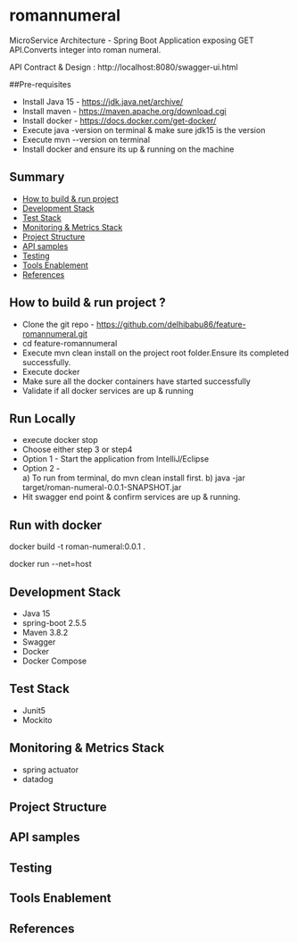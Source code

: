 # romannumeral
MicroService Architecture - Spring Boot Application exposing GET API.Converts integer into roman numeral.

API Contract & Design : http://localhost:8080/swagger-ui.html

##Pre-requisites

* Install Java 15 - https://jdk.java.net/archive/
* Install maven - https://maven.apache.org/download.cgi
* Install docker - https://docs.docker.com/get-docker/
* Execute java -version on terminal & make sure jdk15 is the version
* Execute mvn --version on terminal
* Install docker and ensure its up & running on the machine

## Summary

- [How to build & run project](#how-to-build--run-project-)
- [Development Stack](#engineering-stack)
- [Test Stack](#test-stack)
- [Monitoring & Metrics Stack](#monitoring-metrics-stack)
- [Project Structure](#project-structure)
- [API samples](#api-samples)
- [Testing](#testing)
- [Tools Enablement](#enabling-tools)
- [References](#references)

## How to build & run project ?

* Clone the git repo - https://github.com/delhibabu86/feature-romannumeral.git
* cd feature-romannumeral
* Execute mvn clean install on the project root folder.Ensure its completed successfully.
* Execute docker
* Make sure all the docker containers have started successfully
* Validate if all docker services are up & running

## Run Locally

* execute docker stop
* Choose either step 3 or step4
* Option 1 - Start the application from IntelliJ/Eclipse
* Option 2 -  
              a)  To run from terminal, do mvn clean install first.
              b) java -jar target/roman-numeral-0.0.1-SNAPSHOT.jar
* Hit swagger end point & confirm services are up & running.

## Run with docker

docker build -t roman-numeral:0.0.1 .

docker run --net=host

## Development Stack

* Java 15
* spring-boot 2.5.5
* Maven 3.8.2
* Swagger 
* Docker
* Docker Compose

## Test Stack

* Junit5
* Mockito

## Monitoring & Metrics Stack

* spring actuator
* datadog

## Project Structure

## API samples

## Testing

## Tools Enablement

## References






